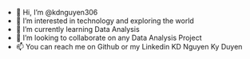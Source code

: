 - 👋 Hi, I’m @kdnguyen306
- 👀 I’m interested in technology and exploring the world
- 🌱 I’m currently learning Data Analysis
- 💞️ I’m looking to collaborate on any Data Analysis Project
- 📫 You can reach me on Github or my Linkedin KD Nguyen Ky Duyen

<!---
kdnguyen306/kdnguyen306 is a ✨ special ✨ repository because its `README.md` (this file) appears on your GitHub profile.
You can click the Preview link to take a look at your changes.
--->
